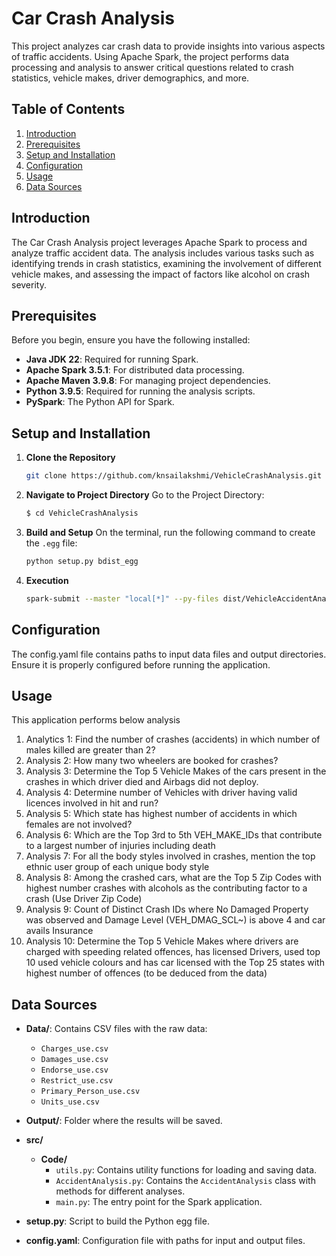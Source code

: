 # Car Crash Analysis

This project analyzes car crash data to provide insights into various aspects of traffic accidents. Using Apache Spark, the project performs data processing and analysis to answer critical questions related to crash statistics, vehicle makes, driver demographics, and more.

## Table of Contents

1. [Introduction](#introduction)
2. [Prerequisites](#prerequisites)
3. [Setup and Installation](#setup-and-installation)
4. [Configuration](#configuration)
5. [Usage](#usage)
6. [Data Sources](#data-sources)

## Introduction

The Car Crash Analysis project leverages Apache Spark to process and analyze traffic accident data. The analysis includes various tasks such as identifying trends in crash statistics, examining the involvement of different vehicle makes, and assessing the impact of factors like alcohol on crash severity.

## Prerequisites

Before you begin, ensure you have the following installed:

- **Java JDK 22**: Required for running Spark.
- **Apache Spark 3.5.1**: For distributed data processing.
- **Apache Maven 3.9.8**: For managing project dependencies.
- **Python 3.9.5**: Required for running the analysis scripts.
- **PySpark**: The Python API for Spark.

## Setup and Installation

1. **Clone the Repository**

   ```bash
   git clone https://github.com/knsailakshmi/VehicleCrashAnalysis.git
   
2. **Navigate to Project Directory**
   Go to the Project Directory:
    ```bash
    $ cd VehicleCrashAnalysis
   
3. **Build and Setup**
     On the terminal, run the following command to create the `.egg` file:
   ```bash
   python setup.py bdist_egg

4.  **Execution**
    ```bash
    spark-submit --master "local[*]" --py-files dist/VehicleAccidentAnalysis-0.0.1-py3.9.egg main.py and get the output in Terminal as well as in Output Folder. [Edit your version of Python] 

## Configuration

The config.yaml file contains paths to input data files and output directories. Ensure it is properly configured before running the application.


## Usage

This application performs below analysis

1.	Analytics 1: Find the number of crashes (accidents) in which number of males killed are greater than 2?
2.	Analysis 2: How many two wheelers are booked for crashes? 
3.	Analysis 3: Determine the Top 5 Vehicle Makes of the cars present in the crashes in which driver died and Airbags did not deploy.
4.	Analysis 4: Determine number of Vehicles with driver having valid licences involved in hit and run? 
5.	Analysis 5: Which state has highest number of accidents in which females are not involved? 
6.	Analysis 6: Which are the Top 3rd to 5th VEH_MAKE_IDs that contribute to a largest number of injuries including death
7.	Analysis 7: For all the body styles involved in crashes, mention the top ethnic user group of each unique body style  
8.	Analysis 8: Among the crashed cars, what are the Top 5 Zip Codes with highest number crashes with alcohols as the contributing factor to a crash (Use Driver Zip Code)
9.	Analysis 9: Count of Distinct Crash IDs where No Damaged Property was observed and Damage Level (VEH_DMAG_SCL~) is above 4 and car avails Insurance
10.	Analysis 10: Determine the Top 5 Vehicle Makes where drivers are charged with speeding related offences, has licensed Drivers, used top 10 used vehicle colours and has car licensed with the Top 25 states with highest number of offences (to be deduced from the data)

## Data Sources

- **Data/**: Contains CSV files with the raw data:
  - `Charges_use.csv`
  - `Damages_use.csv`
  - `Endorse_use.csv`
  - `Restrict_use.csv`
  - `Primary_Person_use.csv`
  - `Units_use.csv`

- **Output/**: Folder where the results will be saved.

- **src/**
  - **Code/**
    - `utils.py`: Contains utility functions for loading and saving data.
    - `AccidentAnalysis.py`: Contains the `AccidentAnalysis` class with methods for different analyses.
    - `main.py`: The entry point for the Spark application.

- **setup.py**: Script to build the Python egg file.

- **config.yaml**: Configuration file with paths for input and output files.